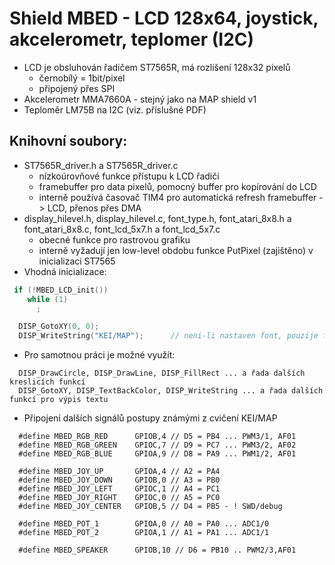 # Shield MBED - LCD 128x64, joystick, akcelerometr, teplomer (I2C)

* LCD je obsluhován řadičem ST7565R, má rozlišení 128x32 pixelů
  * černobílý = 1bit/pixel
  * připojený přes SPI
* Akcelerometr MMA7660A - stejný jako na MAP shield v1
* Teploměr LM75B na I2C (viz. příslušné PDF)

## Knihovní soubory:
* ST7565R_driver.h a ST7565R_driver.c
  * nízkoúrovňové funkce přístupu k LCD řadiči
  * framebuffer pro data pixelů, pomocný buffer pro kopírování do LCD
  * interně používá časovač TIM4 pro automatická refresh framebuffer -> LCD, přenos přes DMA
* display_hilevel.h, display_hilevel.c, font_type.h, font_atari_8x8.h a font_atari_8x8.c, font_lcd_5x7.h a font_lcd_5x7.c
  * obecné funkce pro rastrovou grafiku
  * interně vyžadují jen low-level obdobu funkce PutPixel (zajištěno) v inicializaci ST7565
* Vhodná inicializace:
```C++
 if (!MBED_LCD_init())
    while (1)
      ;

  DISP_GotoXY(0, 0);
  DISP_WriteString("KEI/MAP");      // neni-li nastaven font, pouzije font_atari_8x8
```
  * Pro samotnou práci je možné využít:
```
  DISP_DrawCircle, DISP_DrawLine, DISP_FillRect ... a řada dalších kreslicích funkcí
  DISP_GotoXY, DISP_TextBackColor, DISP_WriteString ... a řada dalších funkcí pro výpis textu
```
* Připojení dalších signálů postupy známými z cvičení KEI/MAP
```
  #define MBED_RGB_RED      GPIOB,4 // D5 = PB4 ... PWM3/1, AF01
  #define MBED_RGB_GREEN    GPIOC,7 // D9 = PC7 ... PWM3/2, AF02
  #define MBED_RGB_BLUE     GPIOA,9 // D8 = PA9 ... PWM1/2, AF01

  #define MBED_JOY_UP       GPIOA,4 // A2 = PA4
  #define MBED_JOY_DOWN     GPIOB,0 // A3 = PB0
  #define MBED_JOY_LEFT     GPIOC,1 // A4 = PC1
  #define MBED_JOY_RIGHT    GPIOC,0 // A5 = PC0
  #define MBED_JOY_CENTER   GPIOB,5 // D4 = PB5 - ! SWD/debug

  #define MBED_POT_1        GPIOA,0 // A0 = PA0 ... ADC1/0
  #define MBED_POT_2        GPIOA,1 // A1 = PA1 ... ADC1/1

  #define MBED_SPEAKER      GPIOB,10 // D6 = PB10 .. PWM2/3,AF01
```
